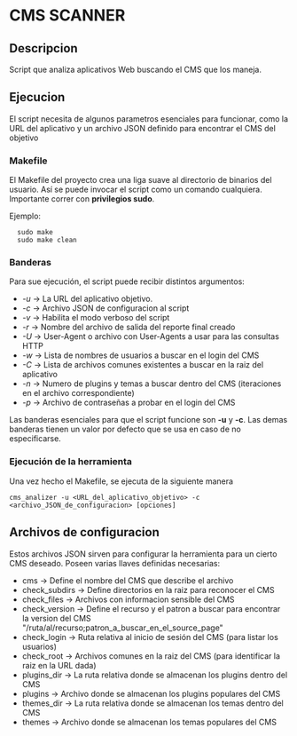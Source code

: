 # CMS SCANNER  

## Descripcion
Script que analiza aplicativos Web buscando el CMS que los maneja.

## Ejecucion
El script necesita de algunos parametros esenciales para funcionar, como la URL del aplicativo
y un archivo JSON definido para encontrar el CMS del objetivo

### Makefile
El Makefile del proyecto crea una liga suave al directorio de binarios del usuario.
Así se puede invocar el script como un comando cualquiera.
Importante correr con **privilegios sudo**.

Ejemplo:

```
  sudo make
  sudo make clean
```

### Banderas
Para sue ejecución, el script puede recibir distintos argumentos:

* _-u_ -> La URL del aplicativo objetivo.
* _-c_ -> Archivo JSON de configuracion al script
* _-v_ -> Habilita el modo verboso del script
* _-r_ -> Nombre del archivo de salida del reporte final creado
* _-U_ -> User-Agent o archivo con User-Agents a usar para las consultas HTTP
* _-w_ -> Lista de nombres de usuarios a buscar en el login del CMS
* _-C_ -> Lista de archivos comunes existentes a buscar en la raiz del aplicativo
* _-n_ -> Numero de plugins y temas a buscar dentro del CMS  (iteraciones en el archivo correspondiente)
* _-p_ -> Archivo de contraseñas a probar en el login del CMS

Las banderas esenciales para que el script funcione son **-u** y **-c**.
Las demas banderas tienen un valor por defecto que se usa en caso de no especificarse.

### Ejecución de la herramienta
Una vez hecho el Makefile, se ejecuta de la siguiente manera
```
cms_analizer -u <URL_del_aplicativo_objetivo> -c <archivo_JSON_de_configuracion> [opciones] 
```

## Archivos de configuracion
Estos archivos JSON sirven para configurar la herramienta para un cierto CMS deseado.
Poseen varias llaves definidas necesarias:
* cms -> Define el nombre del CMS que describe el archivo
* check_subdirs -> Define directorios en la raiz para reconocer el CMS
* check_files -> Archivos con informacion sensible del CMS
* check_version -> Define el recurso y el patron a buscar para encontrar la version del CMS 
                  "/ruta/al/recurso;patron_a_buscar_en_el_source_page"
* check_login -> Ruta relativa al inicio de sesión del CMS (para listar los usuarios)
* check_root -> Archivos comunes en la raiz del CMS (para identificar la raiz en la URL dada)
* plugins_dir -> La ruta relativa donde se almacenan los plugins dentro del CMS
* plugins -> Archivo donde se almacenan los plugins populares del CMS
* themes_dir -> La ruta relativa donde se almacenan los temas dentro del CMS
* themes -> Archivo donde se almacenan los temas populares del CMS

